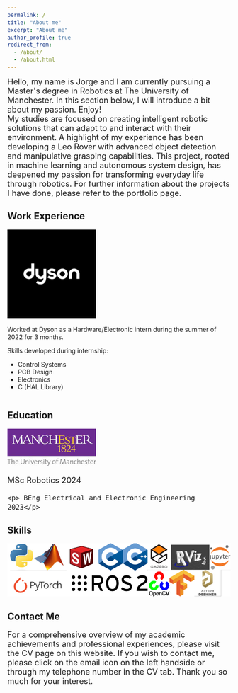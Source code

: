 ```yaml
---
permalink: /
title: "About me"
excerpt: "About me"
author_profile: true
redirect_from: 
  - /about/
  - /about.html
---
```

<html lang="en">
<head>
    <meta charset="UTF-8">
    <meta name="viewport" content="width=device-width, initial-scale=1.0">
    <title>Font Size Example</title>
    <style>
        /* This style block defines the font size for elements with the 'small-text' class */
        .small-text {
            font-size: 18px; /* Smaller font size */
        }
    </style>
</head>
<body>
    <!-- Applying the 'small-text' class to elements that should have a smaller font size -->
    <div class="small-text">Hello, my name is Jorge and I am currently pursuing a Master's degree in Robotics at The University of Manchester. In this section below, I will introduce a bit about my passion. Enjoy! </div>
    <div class="small-text"></div>
     <div class="small-text">My studies are focused on creating intelligent robotic solutions that can adapt to and interact with their environment. A highlight of my experience has been developing a Leo Rover with advanced object detection and manipulative grasping capabilities. This project, rooted in machine learning and autonomous system design, has deepened my passion for transforming everyday life through robotics. For further information about the projects I have done, please refer to the portfolio page.</div>

</body>
</html>


Work Experience
--------------------
<html lang="en">
<head>
<meta charset="UTF-8">
<meta name="viewport" content="width=device-width, initial-scale=1.0">
<title>Image with Text</title>
<style>
  .image-text-container {
    overflow: auto; /* Clears the float */
  }

  .image-text-container img {
    float: left; /* Floats the image to the left */
    margin-right: 20px; /* Adds some space between the image and the text */
  }

  .text-content {
    float: right;
    font-size: 18px; /* Smaller font size */
    width: calc(100% - 220px); /* Adjusts the text width accounting for image width */
  }

  .small-text {
    font-size: 18px; /* Smaller font size */
        }
</style>
</head>
<body>

<div class="image-text-container">
  <img src='/images/dyson.png' alt='Descriptive Alt Text' width='200'>
  <div class="text-content">
    <p> Worked at Dyson as a Hardware/Electronic intern during the summer of 2022 for 3 months.</p>
    <p> Skills developed during internship: </p>
    <ul>
        <li>Control Systems</li>
        <li>PCB Design</li>
        <li>Electronics</li>
        <li>C (HAL Library)</li>
    </ul>
  </div>
</div>

</body>
</html>

Education
---------------
<body>

<div class="small-text">
  <img src='/images/uom.jpeg' alt='Descriptive Alt Text' width='200'>
  <div class="text-content">
    <p> MSc Robotics 2024</p>

    <p> BEng Electrical and Electronic Engineering 2023</p>

  </div>
</div>

</body>

Skills
--------------
<div class="small-text">
  <img src='/images/skills.png' alt='Descriptive Alt Text' width='800'>
  <div class="small-text">
  </div>
</div>

Contact Me
--------------
<div class="small-text">
  <div class="small-text">
    <p> For a comprehensive overview of my academic achievements and professional experiences, please visit the CV page on this website. If you wish to contact me, please click on the email icon on the left handside or through my telephone number in the CV tab. Thank you so much for your interest.</p>
  </div>
</div>
